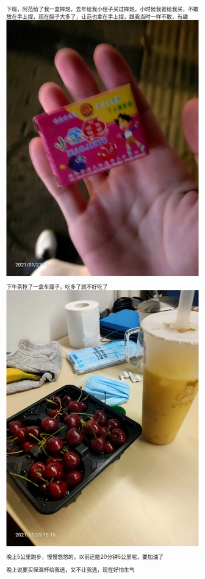 下班，阿范给了我一盒摔炮，去年给我小侄子买过摔炮，小时候我爸给我买，不敢放在手上捏，现在胆子大多了，让范也拿在手上捏，跟我当时一样不敢，有趣
![](../img/6904315-93ae2e2b60933b72.jpg)

下午茶抢了一盒车厘子，吃多了就不好吃了
![](../img/6904315-2ac112127ea77994.jpg)


晚上5公里跑步，慢慢悠悠的，以前还能20分钟5公里呢，要加油了

晚上说要买保温杯给我选，又不让我选，现在好怕生气
